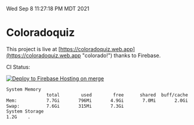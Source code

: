 Wed Sep  8 11:27:18 PM MDT 2021

# Coloradoquiz


This project is live at [https://coloradoquiz.web.app](https://coloradoquiz.web.app "colorado!") thanks to Firebase.

CI Status: 

[![Deploy to Firebase Hosting on merge](https://github.com/teamkushal/coloradoquiz/actions/workflows/firebase-hosting-merge.yml/badge.svg)](https://github.com/teamkushal/coloradoquiz/actions/workflows/firebase-hosting-merge.yml)

```bash
System Memory
               total        used        free      shared  buff/cache   available
Mem:           7.7Gi       796Mi       4.9Gi       7.0Mi       2.0Gi       6.6Gi
Swap:          7.6Gi       315Mi       7.3Gi
System Storage
1.2G	.
```
```bash
